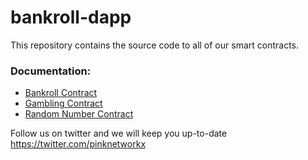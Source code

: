 


# bankroll-dapp

This repository contains the source code to all of our smart contracts.
### Documentation:
- [Bankroll Contract](https://github.com/pinknetworkx/bankroll-dapp/tree/master/bankroll-contract)
- [Gambling Contract](https://github.com/pinknetworkx/bankroll-dapp/tree/master/gambling-contract)
- [Random Number Contract](https://github.com/pinknetworkx/bankroll-dapp/tree/master/rng-oracle-contract)

Follow us on twitter and we will keep you up-to-date
https://twitter.com/pinknetworkx
